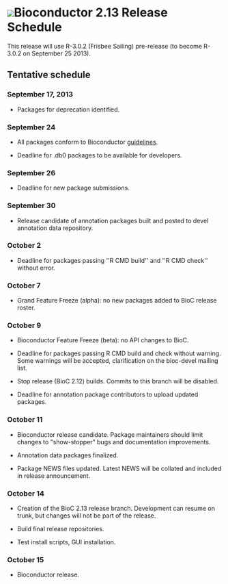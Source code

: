 # ![](/images/icons/magnifier.gif)Bioconductor 2.13 Release Schedule

This release will use R-3.0.2 (Frisbee Sailing) pre-release (to become
R-3.0.2 on September 25 2013).

## Tentative schedule

### September 17, 2013

* Packages for deprecation identified.

### September 24

* All packages conform to Bioconductor [guidelines][guidelines].

* Deadline for .db0 packages to be available for developers.

[guidelines]: /developers/package-guidelines


### September 26

* Deadline for new package submissions.


### September 30

* Release candidate of annotation packages built and posted to devel
  annotation data repository.


### October 2

* Deadline for packages passing ''R CMD build'' and ''R CMD check''
  without error.
   
### October 7

* Grand Feature Freeze (alpha):  no new packages added to BioC
  release roster.

### October 9

* Bioconductor Feature Freeze (beta): no API changes to BioC.

* Deadline for packages passing R CMD build and check without warning.
   Some warnings will be accepted, clarification on the bioc-devel mailing
   list.

* Stop release (BioC 2.12) builds. Commits to this branch will be disabled.

* Deadline for annotation package contributors to upload updated packages.


### October 11

* Bioconductor release candidate.  Package maintainers should limit
   changes to "show-stopper" bugs and documentation improvements.

* Annotation data packages finalized.

* Package NEWS files updated. Latest NEWS will be collated and included
  in release announcement.

### October 14

* Creation of the BioC 2.13 release branch. Development can resume on
   trunk, but changes will not be part of the release.

* Build final release repositories.

* Test install scripts, GUI installation.

### October 15

* Bioconductor release.
